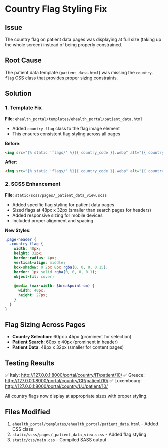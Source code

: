 # Country Flag Styling Fix

## Issue

The country flag on patient data pages was displaying at full size (taking up the whole screen) instead of being properly constrained.

## Root Cause

The patient data template (`patient_data.html`) was missing the `country-flag` CSS class that provides proper sizing constraints.

## Solution

### 1. Template Fix

**File**: `ehealth_portal/templates/ehealth_portal/patient_data.html`

- Added `country-flag` class to the flag image element
- This ensures consistent flag styling across all pages

**Before**:

```html
<img src="{% static 'flags/' %}{{ country_code }}.webp" alt="{{ country.name }} flag" class="me-2">
```

**After**:

```html
<img src="{% static 'flags/' %}{{ country_code }}.webp" alt="{{ country.name }} flag" class="country-flag me-2">
```

### 2. SCSS Enhancement

**File**: `static/scss/pages/_patient_data_view.scss`

- Added specific flag styling for patient data pages
- Sized flags at 48px x 32px (smaller than search pages for headers)
- Added responsive sizing for mobile devices
- Included proper alignment and spacing

**New Styles**:

```scss
.page-header {
  .country-flag {
    width: 48px;
    height: 32px;
    border-radius: 4px;
    vertical-align: middle;
    box-shadow: 0 2px 8px rgba(0, 0, 0, 0.15);
    border: 1px solid rgba(0, 0, 0, 0.1);
    object-fit: cover;
    
    @media (max-width: $breakpoint-sm) {
      width: 40px;
      height: 27px;
    }
  }
}
```

## Flag Sizing Across Pages

- **Country Selection**: 60px x 45px (prominent for selection)
- **Patient Search**: 60px x 40px (prominent in header)
- **Patient Data**: 48px x 32px (smaller for content pages)

## Testing Results

✅ Italy: <http://127.0.0.1:8000/portal/country/IT/patient/10/>
✅ Greece: <http://127.0.0.1:8000/portal/country/GR/patient/10/>
✅ Luxembourg: <http://127.0.0.1:8000/portal/country/LU/patient/10/>

All country flags now display at appropriate sizes with proper styling.

## Files Modified

1. `ehealth_portal/templates/ehealth_portal/patient_data.html` - Added CSS class
2. `static/scss/pages/_patient_data_view.scss` - Added flag styling
3. `static/css/main.css` - Compiled SASS output
